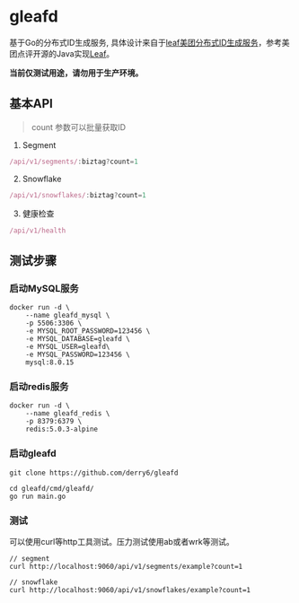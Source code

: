 # gleafd

基于Go的分布式ID生成服务, 具体设计来自于[leaf美团分布式ID生成服务](https://tech.meituan.com/2017/04/21/mt-leaf.html)，参考美团点评开源的Java实现[Leaf](https://github.com/Meituan-Dianping/Leaf)。

**当前仅测试用途，请勿用于生产环境。**

## 基本API
> count 参数可以批量获取ID
1. Segment
```js
/api/v1/segments/:biztag?count=1
```

2. Snowflake
```js
/api/v1/snowflakes/:biztag?count=1
```

3. 健康检查
```js
/api/v1/health
```

## 测试步骤

### 启动MySQL服务
```shell
docker run -d \
    --name gleafd_mysql \
    -p 5506:3306 \
    -e MYSQL_ROOT_PASSWORD=123456 \
    -e MYSQL_DATABASE=gleafd \
    -e MYSQL_USER=gleafd\
    -e MYSQL_PASSWORD=123456 \
    mysql:8.0.15
```

### 启动redis服务
```shell
docker run -d \
    --name gleafd_redis \
    -p 8379:6379 \
    redis:5.0.3-alpine

```

### 启动gleafd
```shell
git clone https://github.com/derry6/gleafd

cd gleafd/cmd/gleafd/
go run main.go

```

### 测试
可以使用curl等http工具测试。压力测试使用ab或者wrk等测试。
```shell
// segment
curl http://localhost:9060/api/v1/segments/example?count=1

// snowflake
curl http://localhost:9060/api/v1/snowflakes/example?count=1

```

